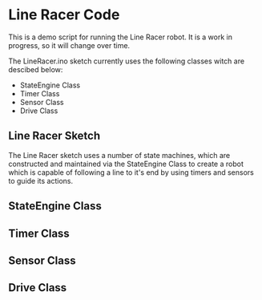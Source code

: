 # Line Racer Code
This is a demo script for running the Line Racer robot.  It is a work in progress, so it will change over time.

The LineRacer.ino sketch currently uses the following classes witch are descibed below: 
- StateEngine Class
- Timer Class
- Sensor Class
- Drive Class

## Line Racer Sketch
The Line Racer sketch uses a number of state machines, which are constructed and maintained via the StateEngine Class to create a robot which is capable of following a line to it's end by using timers and sensors to guide its actions.


## StateEngine Class


## Timer Class


## Sensor Class


## Drive Class
